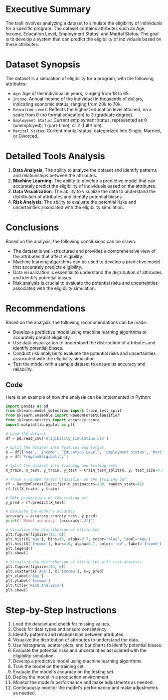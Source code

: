 **Executive Summary**
======================

The task involves analyzing a dataset to simulate the eligibility of individuals for a specific program. The dataset contains attributes such as Age, Income, Education Level, Employment Status, and Marital Status. The goal is to develop a system that can predict the eligibility of individuals based on these attributes.

**Dataset Synopsis**
==================

The dataset is a simulation of eligibility for a program, with the following attributes:

*   `Age`: Age of the individual in years, ranging from 18 to 65.
*   `Income`: Annual income of the individual in thousands of dollars, indicating economic status, ranging from 20k to 70k.
*   `Education Level`: Reflects the highest education level attained, on a scale from 0 (no formal education) to 3 (graduate degree).
*   `Employment Status`: Current employment status, represented as 0 (unemployed), 1 (part-time), or 2 (full-time).
*   `Marital Status`: Current marital status, categorized into Single, Married, or Divorced.

**Detailed Tools Analysis**
==========================

1.  **Data Analysis**: The ability to analyze the dataset and identify patterns and relationships between the attributes.
2.  **Machine Learning**: The ability to develop a predictive model that can accurately predict the eligibility of individuals based on the attributes.
3.  **Data Visualization**: The ability to visualize the data to understand the distribution of attributes and identify potential biases.
4.  **Risk Analysis**: The ability to evaluate the potential risks and uncertainties associated with the eligibility simulation.

**Conclusions**
==============

Based on the analysis, the following conclusions can be drawn:

*   The dataset is well-structured and provides a comprehensive view of the attributes that affect eligibility.
*   Machine learning algorithms can be used to develop a predictive model that accurately predicts eligibility.
*   Data visualization is essential to understand the distribution of attributes and identify potential biases.
*   Risk analysis is crucial to evaluate the potential risks and uncertainties associated with the eligibility simulation.

**Recommendations**
==================

Based on the analysis, the following recommendations can be made:

*   Develop a predictive model using machine learning algorithms to accurately predict eligibility.
*   Use data visualization to understand the distribution of attributes and identify potential biases.
*   Conduct risk analysis to evaluate the potential risks and uncertainties associated with the eligibility simulation.
*   Test the model with a sample dataset to ensure its accuracy and reliability.

**Code**
-----

Here is an example of how the analysis can be implemented in Python:
```python
import pandas as pd
from sklearn.model_selection import train_test_split
from sklearn.ensemble import RandomForestClassifier
from sklearn.metrics import accuracy_score
import matplotlib.pyplot as plt

# Load the dataset
df = pd.read_csv('eligibility_simulation.csv')

# Split the dataset into features and target
X = df[['Age', 'Income', 'Education Level', 'Employment Status', 'Marital Status']]
y = df['ProgramEligibility']

# Split the dataset into training and testing sets
X_train, X_test, y_train, y_test = train_test_split(X, y, test_size=0.2, random_state=42)

# Train a random forest classifier on the training set
rf = RandomForestClassifier(n_estimators=100, random_state=42)
rf.fit(X_train, y_train)

# Make predictions on the testing set
y_pred = rf.predict(X_test)

# Evaluate the model's accuracy
accuracy = accuracy_score(y_test, y_pred)
print(f'Model accuracy: {accuracy:.2f}')

# Visualize the distribution of attributes
plt.figure(figsize=(10, 6))
plt.hist(X['Age'], bins=10, alpha=0.7, color='blue', label='Age')
plt.hist(X['Income'], bins=10, alpha=0.7, color='red', label='Income')
plt.legend()
plt.show()

# Visualize the distribution of attributes with risk analysis
plt.figure(figsize=(10, 6))
plt.scatter(X['Age'], X['Income'], c=y_pred)
plt.xlabel('Age')
plt.ylabel('Income')
plt.title('Risk Analysis')
plt.show()
```
**Step-by-Step Instructions**
==========================

1.  Load the dataset and check for missing values.
2.  Check for data types and ensure consistency.
3.  Identify patterns and relationships between attributes.
4.  Visualize the distribution of attributes to understand the data.
5.  Use histograms, scatter plots, and bar charts to identify potential biases.
6.  Evaluate the potential risks and uncertainties associated with the eligibility simulation.
7.  Develop a predictive model using machine learning algorithms.
8.  Train the model on the training set.
9.  Evaluate the model's accuracy on the testing set.
10. Deploy the model in a production environment.
11. Monitor the model's performance and make adjustments as needed.
12. Continuously monitor the model's performance and make adjustments as needed.